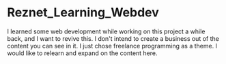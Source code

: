 # Reznet_Learning_Webdev
I learned some web development while working on this project a while back, and I want to revive this. I don't intend to create a business out of the content you can see in it. I just chose freelance programming as a theme. I would like to relearn and expand on the content here.
